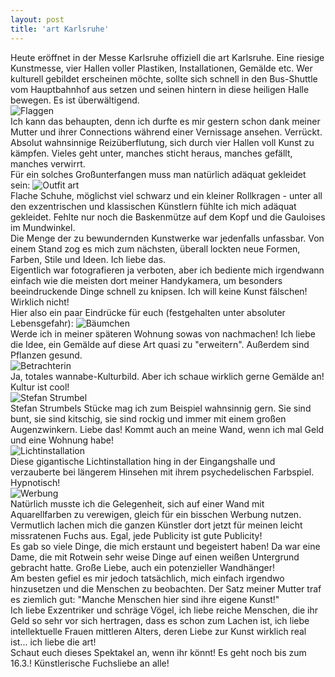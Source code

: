 ```yaml
---
layout: post
title: 'art Karlsruhe'
---
```


Heute eröffnet in der Messe Karlsruhe offiziell die art Karlsruhe. Eine riesige Kunstmesse, vier Hallen voller Plastiken, Installationen, Gemälde etc. Wer kulturell gebildet erscheinen möchte, sollte sich schnell in den Bus-Shuttle vom Hauptbahnhof aus setzen und seinen hintern in diese heiligen Halle bewegen. Es ist überwältigend.  
![Flaggen](https://farm4.staticflickr.com/3726/13124345645_4da94a8e7e_c.jpg)  
Ich kann das behaupten, denn ich durfte es mir gestern schon dank meiner Mutter und ihrer Connections während einer Vernissage ansehen. 
Verrückt. Absolut wahnsinnige Reizüberflutung, sich durch vier Hallen voll Kunst zu kämpfen. Vieles geht unter, manches sticht heraus, manches gefällt, manches verwirrt.  
Für ein solches Großunterfangen muss man natürlich adäquat gekleidet sein: 
![Outfit art](https://farm8.staticflickr.com/7381/13124344185_17ecf3297a_c.jpg)  
Flache Schuhe, möglichst viel schwarz und ein kleiner Rollkragen - unter all den exzentrischen und klassischen Künstlern fühlte ich mich adäquat gekleidet. Fehlte nur noch die Baskenmütze auf dem Kopf und die Gauloises im Mundwinkel.  
Die Menge der zu bewundernden Kunstwerke war jedenfalls unfassbar. Von einem Stand zog es mich zum nächsten, überall lockten neue Formen, Farben, Stile und Ideen. Ich liebe das.  
Eigentlich war fotografieren ja verboten, aber ich bediente mich irgendwann einfach wie die meisten dort meiner Handykamera, um besonders beeindruckende Dinge schnell zu knipsen. Ich will keine Kunst fälschen! Wirklich nicht!  
Hier also ein paar Eindrücke für euch (festgehalten unter absoluter Lebensgefahr): 
![Bäumchen](https://farm4.staticflickr.com/3755/13124985213_6768cb15e0_c.jpg)  
Werde ich in meiner späteren Wohnung sowas von nachmachen! Ich liebe die Idee, ein Gemälde auf diese Art quasi zu "erweitern". Außerdem sind Pflanzen gesund.  
![Betrachterin](https://farm8.staticflickr.com/7409/13124985013_b8a16d81dd_c.jpg)  
Ja, totales wannabe-Kulturbild. Aber ich schaue wirklich gerne Gemälde an! Kultur ist cool!  
![Stefan Strumbel](https://farm8.staticflickr.com/7391/13124624804_41d28a2357_c.jpg)  
Stefan Strumbels Stücke mag ich zum Beispiel wahnsinnig gern. Sie sind bunt, sie sind kitschig, sie sind rockig und immer mit einem großen Augenzwinkern. Liebe das! Kommt auch an meine Wand, wenn ich mal Geld und eine Wohnung habe!  
![Lichtinstallation](http://farm8.staticflickr.com/7376/13125157244_0773e6ec56_c.jpg)    
Diese gigantische Lichtinstallation hing in der Eingangshalle und verzauberte bei längerem Hinsehen mit ihrem psychedelischen Farbspiel. Hypnotisch!  
![Werbung](https://farm4.staticflickr.com/3706/13124626814_c5f2be8c65_c.jpg)  
Natürlich musste ich die Gelegenheit, sich auf einer Wand mit Aquarellfarben zu verewigen, gleich für ein bisschen Werbung nutzen. Vermutlich lachen mich die ganzen Künstler dort jetzt für meinen leicht missratenen Fuchs aus. Egal, jede Publicity ist gute Publicity!  
Es gab so viele Dinge, die mich erstaunt und begeistert haben! Da war eine Dame, die mit Rotwein sehr weise Dinge auf einen weißen Untergrund gebracht hatte. Große Liebe, auch ein potenzieller Wandhänger!  
Am besten gefiel es mir jedoch tatsächlich, mich einfach irgendwo hinzusetzen und die Menschen zu beobachten. Der Satz meiner Mutter traf es ziemlich gut: "Manche Menschen hier sind ihre eigene Kunst!"  
Ich liebe Exzentriker und schräge Vögel, ich liebe reiche Menschen, die ihr Geld so sehr vor sich hertragen, dass es schon zum Lachen ist, ich liebe intellektuelle Frauen mittleren Alters, deren Liebe zur Kunst wirklich real ist... ich liebe die art!  
Schaut euch dieses Spektakel an, wenn ihr könnt! Es geht noch bis zum 16.3.!
Künstlerische Fuchsliebe an alle!

